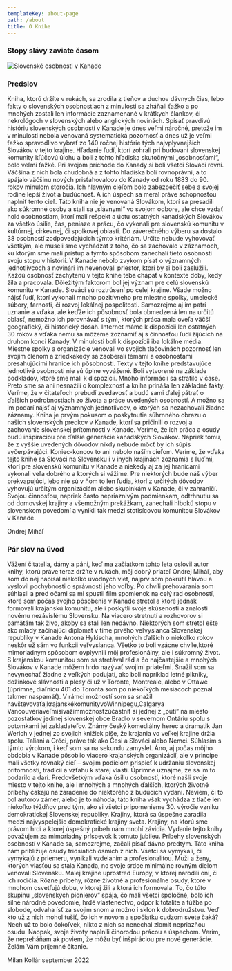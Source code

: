 ```yaml
---
templateKey: about-page
path: /about
title: O Knihe
---
```

### Stopy slávy zaviate časom

![Slovenské osobnosti v Kanade](/img/book_cover.jpg "Slovenské osobnosti v Kanade")

### Predslov

Kniha, ktorú držíte v rukách, sa zrodila z tieňov a duchov dávnych čias, lebo fakty o slovenských osobnostiach z minulosti sa zháňali ťažko a po mnohých zostali len informácie zaznamenané v krátkych článkov, či nekrológoch v slovenských alebo anglických novinách. Spísať pravdivú históriu slovenských osobností v Kanade je dnes veľmi náročné, pretože im v minulosti nebola venovaná systematická pozornosť a dnes už je veľmi ťažko spravodlivo vybrať zo 140 ročnej histórie tých najvplyvnejších Slovákov v tejto krajine.
Hľadanie ľudí, ktorí zohrali pri budovaní slovenskej komunity kľúčovú úlohu a boli z tohto hľadiska skutočnými „osobnosťami“, bolo veľmi ťažké. Pri svojom príchode do Kanady si boli všetci Slováci rovní. Väčšina z nich bola chudobná a z tohto hľadiska boli rovnoprávni, a to spájalo väčšinu nových prisťahovalcov do Kanady od roku 1883 do 90. rokov minulom storočia. Ich hlavným cieľom bolo zabezpečiť sebe a svojej rodine lepší život a budúcnosť. A ich úspech sa meral práve schopnosťou naplniť tento cieľ.
Táto kniha nie je venovaná Slovákom, ktorí sa presadili ako súkromné osoby a stali sa „slávnymi“ vo svojom odbore, ale chce vzdať hold osobnostiam, ktorí mali rešpekt a úctu ostatných kanadských Slovákov za všetko úsilie, čas, peniaze a prácu, čo vykonali pre slovenskú komunitu v kultúrnej, cirkevnej, či spolkovej oblasti.
Do záverečného výberu sa dostalo 38 osobností zodpovedajúcich týmto kritériám. Určite nebude vyhovovať všetkým, ale museli sme vychádzať z toho, čo sa zachovalo v záznamoch, ku ktorým sme mali prístup a týmto spôsobom zanechali tieto osobnosti svoju stopu v histórií. V Kanade nebolo zvykom písať o významných jednotlivcoch a novinári im nevenovali priestor, ktorí by si boli zaslúžili.
Každú osobnosť zachytenú v tejto knihe teba chápať v kontexte doby, kedy žila a pracovala. Dôležitým faktorom bol jej význam pre celú slovenskú komunitu v Kanade. Slováci sú roztrúsení po celej krajine.
Všade možno nájsť ľudí, ktorí vykonali mnoho pozitívneho pre miestne spolky, umelecké súbory, farnosti, či rozvoj lokálnej pospolitosti. Samozrejme aj im patrí uznanie a vďaka, ale keďže ich pôsobnosť bola obmedzená len na určitú oblasť, nemožno ich porovnávať s tými, ktorých práca mala oveľa väčší geografický, či historický dosah.
Internet máme k dispozícii len ostatných 30 rokov a vďaka nemu sa môžeme zoznámiť aj s činnosťou ľudí žijúcich na druhom konci Kanady. V minulosti boli k dispozícii iba lokálne média. Miestne spolky a organizácie venovali vo svojich tlačovinách pozornosť len svojim členom a zriedkakedy sa zaoberali témami a osobnosťami presahujúcimi hranice ich pôsobnosti.
Texty v tejto knihe predstavujúce jednotlivé osobnosti nie sú úplne vyvážené. Boli vytvorené na základe podkladov, ktoré sme mali k dispozícii. Mnoho informácií sa stratilo v čase. Preto sme sa ani nesnažili o komplexnosť a kniha prináša len základné fakty. Veríme, že v čitateľoch prebudí zvedavosť a budú sami ďalej pátrať o ďalších podrobnostiach zo života a práce uvedených osobností. A možno sa im podarí nájsť aj významných jednotlivcov, o ktorých sa nezachovali žiadne záznamy.
Kniha je prvým pokusom o poskytnutie súhrnného obrazu o našich slovenských predkov v Kanade, ktorí sa pričinili o rozvoj a zachovanie slovenskej prítomnosti v Kanade. Veríme, že ich práca a osudy budú inšpiráciou pre ďalšie generácie kanadských Slovákov. Napriek tomu, že z vyššie uvedených dôvodov nikdy nebude môcť by ich súpis vyčerpávajúci. Koniec-koncov to ani nebolo naším cieľom. Veríme, že vďaka tejto knihe sa Slováci na Slovensku i v iných krajinách zoznámia s ľuďmi, ktorí pre slovenskú komunitu v Kanade a niekedy aj za jej hranicami vykonali veľa dobrého a ktorých si vážime. Pre niektorých bude náš výber prekvapujúci, lebo nie sú v ňom to len ľudia, ktorí z určitých dôvodov vyhovujú určitým organizáciám alebo skupinkám v Kanade, či v zahraničí. Svojou činnosťou, napriek často nepriaznivým podmienkam, odtrhnutiu sa od domovskej krajiny a všemožným prekážkam, zanechali hlbokú stopu v slovenskom povedomí a vynikli tak medzi stotisícovou komunitou Slovákov v Kanade.

Ondrej Miháľ

### Pár slov na úvod

Vážení čitatelia, dámy a páni,
keď ma začiatkom tohto leta oslovil autor knihy, ktorú práve teraz držíte v rukách, môj dobrý priateľ Ondrej Miháľ, aby som do nej napísal niekoľko úvodných viet, najprv som pokrútil hlavou a vyslovil pochybnosti o správnosti jeho voľby. Po chvíli prehovárania som súhlasil a pred očami sa mi spustil film spomienok na celý rad osobností, ktoré som počas svojho pôsobenia v Kanade stretol a ktoré jednak formovali krajanskú komunitu, ale i poskytli svoje skúsenosti a znalosti novému nezávislému Slovensku. Na viacero stretnutí a rozhovorov si pamätám tak živo, akoby sa stali len nedávno. Niektorých som stretol ešte ako mladý začínajúci diplomat v tíme prvého veľvyslanca Slovenskej republiky v Kanade Antona Hykischa, mnohých ďalších o niekoľko rokov neskôr už sám vo funkcii veľvyslanca. Všetko to boli vzácne chvíle,ktoré mimoriadnym spôsobom ovplyvnili môj profesionálny, ale i súkromný život.
S krajanskou komunitou som sa stretával rád a čo najčastejšie a mnohých Slovákov v Kanade môžem hrdo nazývať svojimi priateľmi. Snažil som sa nevynechať žiadne z veľkých podujatí, ako boli napríklad letné pikniky, dožinkové slávnosti a plesy či už v Toronte, Montreale, alebo v Ottawe (úprimne, diaľnicu 401 do Toronta som po niekoľkých mesiacoch poznal takmer naspamäť). V rámci možností som sa snažil navštevovaťajkrajanskékomunityvoWinnipegu,Calgarya Vancouveriaveľmisivážimmožnosťzúčastniť si jednej z „pútí“ na miesto pozostatkov jedinej slovenskej obce Bradlo v severnom Ontáriu spolu s potomkami jej zakladateľov.
Známy český komediálny herec a dramatik Jan Werich v jednej zo svojich knižiek píše, že krajania vo veľkej krajine držia spolu. Taliani a Gréci, práve tak ako Česi a Slováci alebo Nemci. Súhlasím s týmto výrokom, i keď som sa na sekundu zamyslel. Áno, aj počas môjho obdobia v Kanade pôsobilo viacero krajanských organizácií, ale v princípe mali všetky rovnaký cieľ – svojim podielom prispieť k udržaniu slovenskej prítomnosti, tradícií a vzťahu k starej vlasti. Úprimne uznajme, že sa im to podarilo a darí. Predovšetkým vďaka úsiliu osobností, ktoré našli svoje miesto v tejto knihe, ale i mnohých a mnohých ďalších, ktorých životné príbehy čakajú na zaradenie do niektorého z budúcich vydaní.
Neviem, či to bol autorov zámer, alebo je to náhoda, táto kniha však vychádza z tlače len niekoľko týždňov pred tým, ako si všetci pripomenieme 30. výročie vzniku demokratickej Slovenskej republiky. Krajiny, ktorá sa úspešne zaradila medzi najvyspelejšie demokratické krajiny sveta. Krajiny, na ktorú sme právom hrdí a ktorej úspešný príbeh nám mnohí závidia. Vydanie tejto knihy považujem za mimoriadny príspevok k tomuto jubileu. Príbehy slovenských osobností v Kanade sa, samozrejme, začali písať dávno predtým. Táto kniha nám približuje osudy tridsiatich ôsmich z nich. Všetci sa vymykali, či vymykajú z priemeru, vynikali vzdelaním a profesionalitou. Muži a ženy, ktorých vlasťou sa stala Kanada, no svoje srdce minimálne rovným dielom venovali Slovensku. Malej krajine uprostred Európy, v ktorej narodili oni, či ich rodičia. Rôzne príbehy, rôzne životné a profesionálne osudy, ktoré v mnohom osvetľujú dobu, v ktorej žili a ktorá ich formovala. To, čo túto skupinu „slovenských pionierov“ spája, čo mali všetci spoločné, bolo ich silné národné povedomie, hrdé vlastenectvo, odpor k totalite a túžba po slobode, odvaha ísť za svojim snom a možno i sklon k dobrodružstvu. Veď kto už z nich mohol tušiť, čo ich v novom a spočiatku cudzom svete čaká? Nech už to bolo čokoľvek, nikto z nich sa nenechal zlomiť nepriazňou osudu. Naopak, svoje životy naplnili činorodou prácou a úspechom. Verím, že nepreháňam ak poviem, že môžu byť inšpiráciou pre nové generácie.
Želám Vám príjemné čítanie.

Milan Kollár september 2022